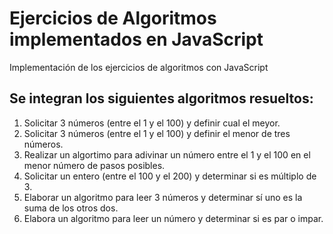 # Ejercicios de Algoritmos implementados en JavaScript
Implementación de los ejercicios de algoritmos con JavaScript

## Se integran los siguientes algoritmos resueltos:
1. Solicitar 3 números (entre el 1 y el 100) y definir cual el meyor.
2. Solicitar 3 números (entre el 1 y el 100)  y definir el menor de tres números.
3. Realizar un algortimo para adivinar un número entre el 1 y el 100 en el menor número de pasos posibles.
4. Solicitar un entero (entre el 100 y el 200) y determinar si es múltiplo de 3.
5. Elaborar un algoritmo para leer 3 números y determinar sí uno es la suma de los otros dos.
6. Elabora un algoritmo para leer un número y determinar si es par o impar.

